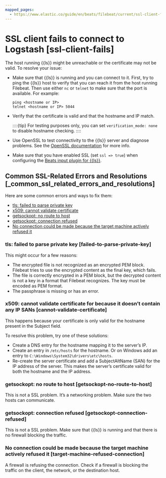 ```yaml
---
mapped_pages:
  - https://www.elastic.co/guide/en/beats/filebeat/current/ssl-client-fails.html
---
```


# SSL client fails to connect to Logstash [ssl-client-fails]

The host running {{ls}} might be unreachable or the certificate may not be valid. To resolve your issue:

* Make sure that {{ls}} is running and you can connect to it. First, try to ping the {{ls}} host to verify that you can reach it from the host running Filebeat. Then use either `nc` or `telnet` to make sure that the port is available. For example:

    ```shell
    ping <hostname or IP>
    telnet <hostname or IP> 5044
    ```

* Verify that the certificate is valid and that the hostname and IP match.

    ::::{tip}
    For testing purposes only, you can set `verification_mode: none` to disable hostname checking.
    ::::

* Use OpenSSL to test connectivity to the {{ls}} server and diagnose problems. See the [OpenSSL documentation](https://www.openssl.org/docs/manmaster/man1/openssl-s_client.md) for more info.
* Make sure that you have enabled SSL (set `ssl => true`) when configuring the [Beats input plugin for {{ls}}](logstash-docs-md://lsr/plugins-inputs-beats.md).

## Common SSL-Related Errors and Resolutions [_common_ssl_related_errors_and_resolutions]

Here are some common errors and ways to fix them:

* [tls: failed to parse private key](#failed-to-parse-private-key)
* [x509: cannot validate certificate](#cannot-validate-certificate)
* [getsockopt: no route to host](#getsockopt-no-route-to-host)
* [getsockopt: connection refused](#getsockopt-connection-refused)
* [No connection could be made because the target machine actively refused it](#target-machine-refused-connection)

### tls: failed to parse private key [failed-to-parse-private-key]

This might occur for a few reasons:

* The encrypted file is not recognized as an encrypted PEM block. Filebeat tries to use the encrypted content as the final key, which fails.
* The file is correctly encrypted in a PEM block, but the decrypted content is not a key in a format that Filebeat recognizes. The key must be encoded as PEM format.
* The passphrase is missing or has an error.


### x509: cannot validate certificate for <IP address> because it doesn’t contain any IP SANs [cannot-validate-certificate]

This happens because your certificate is only valid for the hostname present in the Subject field.

To resolve this problem, try one of these solutions:

* Create a DNS entry for the hostname mapping it to the server’s IP.
* Create an entry in `/etc/hosts` for the hostname. Or on Windows add an entry to `C:\Windows\System32\drivers\etc\hosts`.
* Re-create the server certificate and add a SubjectAltName (SAN) for the IP address of the server. This makes the server’s certificate valid for both the hostname and the IP address.


### getsockopt: no route to host [getsockopt-no-route-to-host]

This is not a SSL problem. It’s a networking problem. Make sure the two hosts can communicate.


### getsockopt: connection refused [getsockopt-connection-refused]

This is not a SSL problem. Make sure that {{ls}} is running and that there is no firewall blocking the traffic.


### No connection could be made because the target machine actively refused it [target-machine-refused-connection]

A firewall is refusing the connection. Check if a firewall is blocking the traffic on the client, the network, or the destination host.



